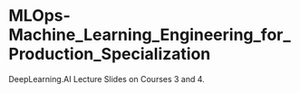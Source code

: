# MLOps-Machine_Learning_Engineering_for_Production_Specialization
DeepLearning.AI Lecture Slides on Courses 3 and 4.
